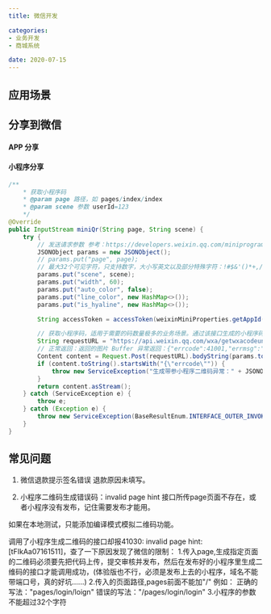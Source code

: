 ```yaml
---
title: 微信开发

categories:
- 业务开发
- 商城系统

date: 2020-07-15
---
```


## 应用场景

## 分享到微信
#### APP 分享

#### 小程序分享
```java
/**
    * 获取小程序码
    * @param page 路径，如 pages/index/index
    * @param scene 参数 userId=123
    */
@Override
public InputStream miniQr(String page, String scene) {
    try {
        // 发送请求参数 参考：https://developers.weixin.qq.com/miniprogram/dev/api-backend/open-api/qr-code/wxacode.getUnlimited.html#HTTPS%20%E8%B0%83%E7%94%A8
        JSONObject params = new JSONObject();
        // params.put("page", page);
        // 最大32个可见字符，只支持数字，大小写英文以及部分特殊字符：!#$&'()*+,/:;=?@-._~，其它字符请自行编码为合法字符（因不支持%，中文无法使用 urlencode 处理，请使用其他编码方式）
        params.put("scene", scene);
        params.put("width", 60);
        params.put("auto_color", false);
        params.put("line_color", new HashMap<>());
        params.put("is_hyaline", new HashMap<>());

        String accessToken = accessToken(weixinMiniProperties.getAppId(), weixinMiniProperties.getAppSecret());

        // 获取小程序码，适用于需要的码数量极多的业务场景。通过该接口生成的小程序码，永久有效，数量暂无限制。 更多用法详见 获取二维码。
        String requestURL = "https://api.weixin.qq.com/wxa/getwxacodeunlimit?access_token=" + accessToken;
        // 正常返回：返回的图片 Buffer 异常返回：{"errcode":41001,"errmsg":"access_token missing hints: [JeKcwwPfe-F5RY5!]"}
        Content content = Request.Post(requestURL).bodyString(params.toJSONString(), ContentType.APPLICATION_JSON).execute().returnContent();
        if (content.toString().startsWith("{\"errcode\"")) {
            throw new ServiceException("生成带参小程序二维码异常：" + JSONObject.parseObject(content.toString()).get("errmsg"));
        }
        return content.asStream();
    } catch (ServiceException e) {
        throw e;
    } catch (Exception e) {
        throw new ServiceException(BaseResultEnum.INTERFACE_OUTER_INVOKE_ERROR, "生成带参小程序二维码异常：" + e.getMessage(), e);
    }
}
```

## 常见问题
1. 微信退款提示签名错误
退款原因未填写。

1. 小程序二维码生成错误码：invalid page hint
接口所传page页面不存在，或者小程序没有发布，记住需要发布才能用。

如果在本地测试，只能添加编译模式模拟二维码功能。

调用了小程序生成二维码的接口却报41030: invalid page hint: [tFIkAa07161511]，查了一下原因发现了微信的限制：
1.传入page,生成指定页面的二维码必须要先把代码上传，提交审核并发布，然后在发布好的小程序里生成二维码的接口才能调用成功，(体验版也不行，必须是发布上去的小程序，域名不能带端口号，真的好坑......)
2.传入的页面路径,pages前面不能加"/"
例如：
正确的写法："pages/login/loign"
错误的写法："/pages/login/login"
3.小程序的参数不能超过32个字符
